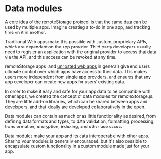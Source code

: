 # Data modules

A core idea of the remoteStorage protocol is that the same data can be
used by multiple apps. Imagine creating a to-do in one app, and tracking
time on it in another.

Traditional Web apps make this possible with custom, proprietary APIs,
which are dependent on the app provider. Third party developers usually
need to register an application with the original provider to access
that data via the API, and this access can be revoked at any time.

remoteStorage apps (and [unhosted web apps](https://unhosted.org) in general)
give end users ultimate control over which apps have access to their data. This
makes users more independent from single app providers, and ensures that any
app developer can create new apps for users' existing data.

In order to make it easy and safe for your app data to be compatible with other
apps, we created the concept of data modules for remoteStorage.js. They are
little add-on libraries, which can be shared between apps and developers, and
that ideally are developed collaboratively in the open.

Data modules can contain as much or as little functionality as desired,
from defining data formats and types, to data validation, formatting,
processing, transformation, encryption, indexing, and other use cases.

Data modules make your app and its data interoperable with other apps.
Sharing your modules is generally encouraged, but it's also possible to
encapsulate custom functionality in a custom module made just for your
app.
